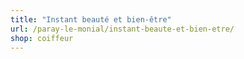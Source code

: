 ```yaml
---
title: "Instant beauté et bien-être"
url: /paray-le-monial/instant-beaute-et-bien-etre/
shop: coiffeur
---
```

